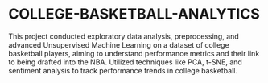 # COLLEGE-BASKETBALL-ANALYTICS
This project conducted exploratory data analysis, preprocessing, and advanced Unsupervised Machine Learning on a dataset of college basketball players, aiming to understand performance metrics and their link to being drafted into the NBA. Utilized techniques like PCA, t-SNE, and sentiment analysis to track performance trends in college basketball.
